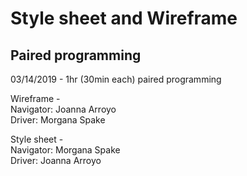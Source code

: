 # Style sheet and Wireframe  
## Paired programming  
     
    
03/14/2019 - 1hr (30min each) paired programming  
  
Wireframe -  
  Navigator: Joanna Arroyo  
  Driver: Morgana Spake  
  
Style sheet -  
  Navigator: Morgana Spake  
  Driver: Joanna Arroyo  
